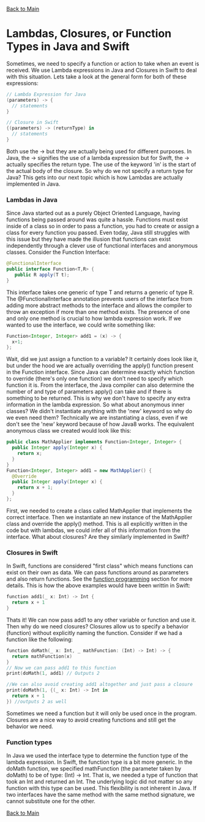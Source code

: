 [Back to Main](README.md/#lambda-expressions-closures-or-functions-as-types)
# Lambdas, Closures, or Function Types in Java and Swift
Sometimes, we need to specify a function or action to take when an event is received. We use Lambda expressions in Java and Closures in Swift to deal with this situation. Lets take a look at the general form for both of these expressions:
```Java
// Lambda Expression for Java
(parameters) -> {
  // statements
}
```
```Swift
// Closure in Swift
{(parameters) -> (returnType) in 
  // statements
}
```
Both use the -> but they are actually being used for different purposes. In Java, the -> signifies the use of a lambda expression but for Swift, the -> actually specifies the return type. The use of the keyword 'in' is the start of the actual body of the closure. So why do we not specify a return type for Java? This gets into our next topic which is how Lambdas are actually implemented in Java.

### Lambdas in Java
Since Java started out as a purely Object Oriented Language, having functions being passed around was quite a hassle. Functions must exist inside of a class so in order to pass a function, you had to create or assign a class for every function you passed. Even today, Java still struggles with this issue but they have made the illusion that functions can exist independently through a clever use of functional interfaces and anonymous classes. Consider the Function Interface:
```Java
@FunctionalInterface
public interface Function<T,R> {
   public R apply(T t);
}
```
This interface takes one generic of type T and returns a generic of type R. The @FunctionalInterface annotation prevents users of the interface from adding more abstract methods to the interface and allows the compiler to throw an exception if more than one method exists. The presence of one and only one method is crucial to how lambda expression work. If we wanted to use the interface, we could write something like:
```Java
Function<Integer, Integer> add1 = (x) -> {
  x+1;
};
```
Wait, did we just assign a function to a variable? It certainly does look like it, but under the hood we are actually overriding the apply() function present in the Function interface. Since Java can determine exactly which function to override (there's only one function) we don't need to specify which function it is. From the interface, the Java compiler can also determine the number of and type of parameters apply() can take and if there is something to be returned. This is why we don't have to specify any extra information in the lambda expression. So what about anonymous inner classes? We didn't instantiate anything with the 'new' keyword so why do we even need them? Technically we are instantiating a class, even if we don't see the 'new' keyword because of how Java8 works. The equivalent anonymous class we created would look like this:
```Java
public class MathApplier implements Function<Integer, Integer> {
  public Integer apply(Integer x) {
    return x;
  }
}
Function<Integer, Integer> add1 = new MathApplier() {
  @Override
  public Integer apply(Integer x) {
    return x + 1;
  }
};
```
First, we needed to create a class called MathApplier that implements the correct interface. Then we instantiate an new instance of the MathApplier class and override the apply() method. This is all explicitly written in the code but with lambdas, we could infer all of this information from the interface. What about closures? Are they similarly implemented in Swift?
### Closures in Swift
In Swift, functions are considered "first class" which means functions can exist on their own as data. We can pass functions around as parameters and also return functions. See the [function programming](FunctionalProgramming.md) section for more details. This is how the above examples would have been writtin in Swift:
```Swift
function add1(_ x: Int) -> Int {
  return x + 1
}
```
Thats it! We can now pass add1 to any other variable or function and use it. Then why do we need closures? Closures allow us to specify a behavior (function) without explicitly naming the function. Consider if we had a function like the following:
```Swift
function doMath(_ x: Int, _ mathFunction: (Int) -> Int) -> {
  return mathFunction(x)
}
// Now we can pass add1 to this function
print(doMath(1, add1) // Outputs 2

//We can also avoid creating add1 altogether and just pass a closure
print(doMath(1, {(_ x: Int) -> Int in
  return x + 1
}) //outputs 2 as well
```
Sometimes we need a function but it will only be used once in the program. Closures are a nice way to avoid creating functions and still get the behavior we need. 
### Function types
In Java we used the interface type to determine the function type of the lambda expression. In Swift, the function type is a bit more generic. In the doMath function, we specified mathFunction (the parameter taken by doMath) to be of type: (Int) -> Int. That is, we needed a type of function that took an Int and returned an Int. The underlying logic did not matter so any function with this type can be used. This flexibility is not inherent in Java. If two interfaces have the same method with the same method signature, we cannot substitute one for the other. 

[Back to Main](README.md/#lambda-expressions-closures-or-functions-as-types)
